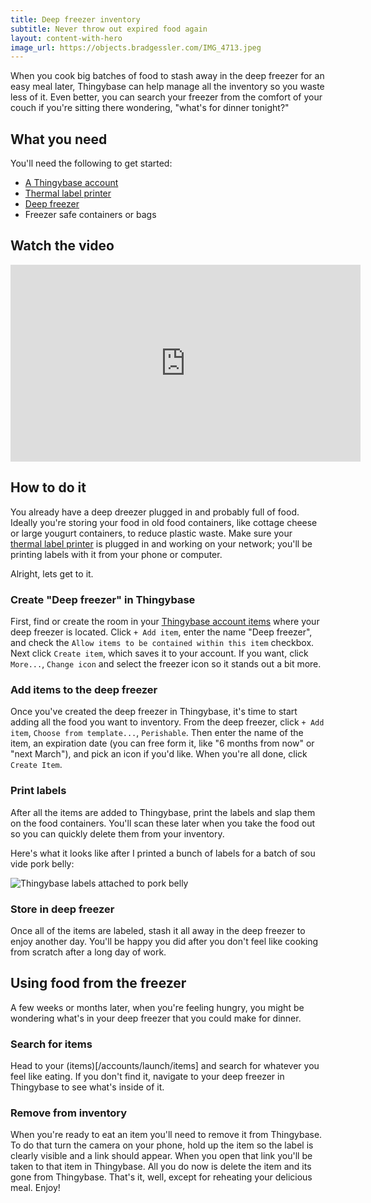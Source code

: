 ```yaml
---
title: Deep freezer inventory
subtitle: Never throw out expired food again
layout: content-with-hero
image_url: https://objects.bradgessler.com/IMG_4713.jpeg
---
```


When you cook big batches of food to stash away in the deep freezer for an easy meal later, Thingybase can help manage all the inventory so you waste less of it. Even better, you can search your freezer from the comfort of your couch if you're sitting there wondering, "what's for dinner tonight?"

## What you need

You'll need the following to get started:

* [A Thingybase account](/launch)
* [Thermal label printer](/help/printers)
* [Deep freezer](https://www.amazon.com/s?k=deep+freezer)
* Freezer safe containers or bags

## Watch the video

<div class="youtube-container">
  <iframe width="560" height="315" src="https://www.youtube.com/embed/h2FYnICuQVg" frameborder="0" allow="clipboard-write; encrypted-media; picture-in-picture" allowfullscreen></iframe>
</div>

## How to do it

You already have a deep dreezer plugged in and probably full of food. Ideally you're storing your food in old food containers, like cottage cheese or large yougurt containers, to reduce plastic waste. Make sure your [thermal label printer](/help/printers) is plugged in and working on your network; you'll be printing labels with it from your phone or computer.

Alright, lets get to it.

### Create "Deep freezer" in Thingybase

First, find or create the room in your [Thingybase account items](/launch/items) where your deep freezer is located. Click `+ Add item`, enter the name "Deep freezer", and check the `Allow items to be contained within this item` checkbox. Next click `Create item`, which saves it to your account. If you want, click `More...`, `Change icon` and select the freezer icon so it stands out a bit more.

### Add items to the deep freezer

Once you've created the deep freezer in Thingybase, it's time to start adding all the food you want to inventory. From the deep freezer, click `+ Add item`, `Choose from template...`, `Perishable`. Then enter the name of the item, an expiration date (you can free form it, like "6 months from now" or "next March"), and pick an icon if you'd like. When you're all done, click `Create Item`.

### Print labels

After all the items are added to Thingybase, print the labels and slap them on the food containers. You'll scan these later when you take the food out so you can quickly delete them from your inventory.

Here's what it looks like after I printed a bunch of labels for a batch of sou vide pork belly:

![Thingybase labels attached to pork belly](https://objects.bradgessler.com/IMG_4713.jpeg)

### Store in deep freezer

Once all of the items are labeled, stash it all away in the deep freezer to enjoy another day. You'll be happy you did after you don't feel like cooking from scratch after a long day of work.

## Using food from the freezer

A few weeks or months later, when you're feeling hungry, you might be wondering what's in your deep freezer that you could make for dinner.

### Search for items

Head to your (items)[/accounts/launch/items] and search for whatever you feel like eating. If you don't find it, navigate to your deep freezer in Thingybase to see what's inside of it.

### Remove from inventory

When you're ready to eat an item you'll need to remove it from Thingybase. To do that turn the camera on your phone, hold up the item so the label is clearly visible and a link should appear. When you open that link you'll be taken to that item in Thingybase. All you do now is delete the item and its gone from Thingybase. That's it, well, except for reheating your delicious meal. Enjoy!
